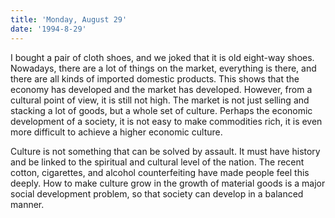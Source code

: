 ```yaml
---
title: 'Monday, August 29'
date: '1994-8-29'
---
```


I bought a pair of cloth shoes, and we joked that it is old eight-way shoes. Nowadays, there are a lot of things on the market, everything is there, and there are all kinds of imported domestic products. This shows that the economy has developed and the market has developed. However, from a cultural point of view, it is still not high. The market is not just selling and stacking a lot of goods, but a whole set of culture. Perhaps the economic development of a society, it is not easy to make commodities rich, it is even more difficult to achieve a higher economic culture.

Culture is not something that can be solved by assault. It must have history and be linked to the spiritual and cultural level of the nation. The recent cotton, cigarettes, and alcohol counterfeiting have made people feel this deeply. How to make culture grow in the growth of material goods is a major social development problem, so that society can develop in a balanced manner.

